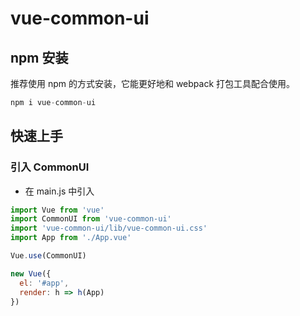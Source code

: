 # vue-common-ui

## npm 安装

推荐使用 npm 的方式安装，它能更好地和 webpack 打包工具配合使用。

```js
npm i vue-common-ui
```

## 快速上手

### 引入 CommonUI

- 在 main.js 中引入

```js
import Vue from 'vue'
import CommonUI from 'vue-common-ui'
import 'vue-common-ui/lib/vue-common-ui.css'
import App from './App.vue'

Vue.use(CommonUI)

new Vue({
  el: '#app',
  render: h => h(App)
})
```

<!-- Username: zhangxiaoning
Password:18300240052
Email: (this IS public) 18300240052@163.com -->
